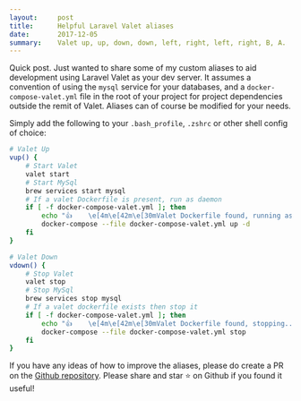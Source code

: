 ```yaml
---
layout:     post
title:      Helpful Laravel Valet aliases
date:       2017-12-05
summary:    Valet up, up, down, down, left, right, left, right, B, A.
---
```


Quick post. Just wanted to share some of my custom aliases to aid development using Laravel Valet as your dev server. It assumes a convention of using the `mysql` service for your databases, and a `docker-compose-valet.yml` file in the root of your project for project dependencies outside the remit of Valet. Aliases can of course be modified for your needs.

Simply add the following to your `.bash_profile`, `.zshrc` or other shell config of choice:

```bash
# Valet Up
vup() {
    # Start Valet
    valet start
    # Start MySql
    brew services start mysql
    # If a valet Dockerfile is present, run as daemon
    if [ -f docker-compose-valet.yml ]; then
        echo "👍    \e[4m\e[42m\e[30mValet Dockerfile found, running as daemon...\e[0m"
        docker-compose --file docker-compose-valet.yml up -d
    fi
}

# Valet Down
vdown() {
    # Stop Valet
    valet stop
    # Stop MySql
    brew services stop mysql
    # If a valet dockerfile exists then stop it
    if [ -f docker-compose-valet.yml ]; then
        echo "👍    \e[4m\e[42m\e[30mValet Dockerfile found, stopping...\e[0m"
        docker-compose --file docker-compose-valet.yml stop
    fi
}
```

If you have any ideas of how to improve the aliases, please do create a PR on the [Github repository](https://github.com/samturrell/valet-aliases). Please share and star ⭐️ on Github if you found it useful!
